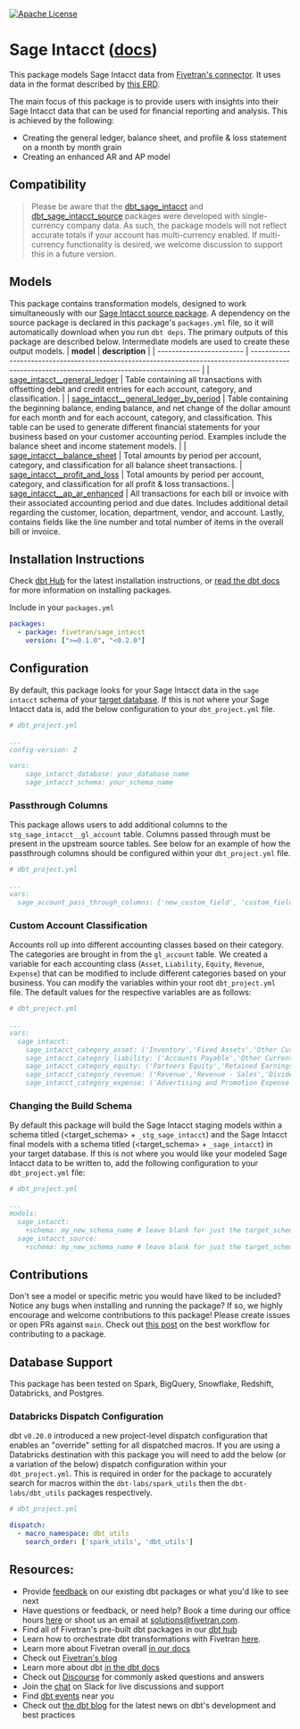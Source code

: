 [![Apache License](https://img.shields.io/badge/License-Apache%202.0-blue.svg)](https://opensource.org/licenses/Apache-2.0)
# Sage Intacct ([docs](https://fivetran.github.io/dbt_sage_intacct/#!/overview)) 

This package models Sage Intacct data from [Fivetran's connector](https://fivetran.com/docs/applications/sage_intacct). It uses data in the format described by [this ERD](https://fivetran.com/docs/applications/sage-intacct#schemainformation).

The main focus of this package is to provide users with insights into their Sage Intacct data that can be used for financial reporting and analysis. This is achieved by the following:
- Creating the general ledger, balance sheet, and profile & loss statement on a month by month grain
- Creating an enhanced AR and AP model 
## Compatibility

> Please be aware that the [dbt_sage_intacct](https://github.com/fivetran/dbt_sage_intacct) and [dbt_sage_intacct_source](https://github.com/fivetran/dbt_sage_intacct_source) packages were developed with single-currency company data. As such, the package models will not reflect accurate totals if your account has multi-currency enabled. If multi-currency functionality is desired, we welcome discussion to support this in a future version. 

## Models
This package contains transformation models, designed to work simultaneously with our [Sage Intacct source package](https://github.com/fivetran/dbt_sage_intacct_source). A dependency on the source package is declared in this package's `packages.yml` file, so it will automatically download when you run `dbt deps`. The primary outputs of this package are described below. Intermediate models are used to create these output models.
| **model**                | **description**                                                                                                                                |
| ------------------------ | ---------------------------------------------------------------------------------------------------------------------------------------------- |
| [sage_intacct__general_ledger](https://github.com/fivetran/dbt_sage_intacct/blob/master/models/sage_intacct__general_ledger.sql) | Table containing all transactions with offsetting debit and credit entries for each account, category, and classification. |
| [sage_intacct__general_ledger_by_period](https://github.com/fivetran/dbt_sage_intacct/blob/master/models/sage_intacct__general_ledger_by_period.sql) | Table containing the beginning balance, ending balance, and net change of the dollar amount for each month and for each account, category, and classification. This table can be used to generate different financial statements for your business based on your customer accounting period. Examples include the balance sheet and income statement models. | 
| [sage_intacct__balance_sheet](https://github.com/fivetran/dbt_sage_intacct/blob/master/models/sage_intacct__balance_sheet.sql)             | Total amounts by period per account, category, and classification for all balance sheet transactions. 
| [sage_intacct__profit_and_loss](https://github.com/fivetran/dbt_sage_intacct/blob/master/models/sage_intacct__profit_and_loss.sql)       | Total amounts by period per account, category, and classification for all profit & loss transactions. 
| [sage_intacct__ap_ar_enhanced](https://github.com/fivetran/dbt_sage_intacct/blob/master/models/sage_intacct__ap_ar_enhanced.sql) | All transactions for each bill or invoice with their associated accounting period and due dates. Includes additional detail regarding the customer, location, department, vendor, and account. Lastly, contains fields like the line number and total number of items in the overall bill or invoice.

## Installation Instructions
Check [dbt Hub](https://hub.getdbt.com/) for the latest installation instructions, or [read the dbt docs](https://docs.getdbt.com/docs/package-management) for more information on installing packages.

Include in your `packages.yml`

```yaml
packages:
  - package: fivetran/sage_intacct
    version: [">=0.1.0", "<0.2.0"]
```

## Configuration
By default, this package looks for your Sage Intacct data in the `sage intacct` schema of your [target database](https://docs.getdbt.com/docs/running-a-dbt-project/using-the-command-line-interface/configure-your-profile). 
If this is not where your Sage Intacct data is, add the below configuration to your `dbt_project.yml` file.

```yml
# dbt_project.yml

...
config-version: 2

vars:
    sage_intacct_database: your_database_name
    sage_intacct_schema: your_schema_name
```
### Passthrough Columns
This package allows users to add additional columns to the `stg_sage_intacct__gl_account` table. 
Columns passed through must be present in the upstream source tables. See below for an example of how the passthrough columns should be configured within your `dbt_project.yml` file.

```yml
# dbt_project.yml

...
vars:
  sage_account_pass_through_columns: ['new_custom_field', 'custom_field_2']
```
### Custom Account Classification
Accounts roll up into different accounting classes based on their category. The categories are brought in from the `gl_account` table. We created a variable for each accounting class (`Asset`, `Liability`, `Equity`, `Revenue`, `Expense`) that can be modified to include different categories based on your business. You can modify the variables within your root `dbt_project.yml` file. The default values for the respective variables are as follows:


```yml
# dbt_project.yml

...
vars:
  sage_intacct:
    sage_intacct_category_asset: ('Inventory','Fixed Assets','Other Current Assets','Cash and Cash Equivalents','Intercompany Receivable','Accounts Receivable','Deposits and Prepayments','Goodwill','Intangible Assets','Short-Term Investments','Inventory','Accumulated Depreciation','Other Assets','Unrealized Currency Gain/Loss','Patents','Investment in Subsidiary','Escrows and Reserves','Long Term Investments')
    sage_intacct_category_liability: ('Accounts Payable','Other Current Liabilities','Accrued Liabilities','Note Payable - Current','Deferred Taxes Liabilities - Long Term','Note Payable - Long Term','Other Liabilities','Deferred Revenue - Current')
    sage_intacct_category_equity: ('Partners Equity','Retained Earnings','Dividend Paid')
    sage_intacct_category_revenue: ('Revenue','Revenue - Sales','Dividend Income','Revenue - Other','Other Income','Revenue - Services','Revenue - Products')
    sage_intacct_category_expense: ('Advertising and Promotion Expense','Other Operating Expense','Cost of Sales Revenue', 'Professional Services Expense','Cost of Services Revenue','Payroll Expense','Payroll Taxes','Travel Expense','Cost of Goods Sold','Other Expenses','Compensation Expense','Federal Tax','Depreciation Expense')
```
### Changing the Build Schema
By default this package will build the Sage Intacct staging models within a schema titled (<target_schema> + `_stg_sage_intacct`) and the Sage Intacct final models with a schema titled (<target_schema> + `_sage_intacct`) in your target database. If this is not where you would like your modeled Sage Intacct data to be written to, add the following configuration to your `dbt_project.yml` file:

```yml
# dbt_project.yml 

...
models:
  sage_intacct:
    +schema: my_new_schema_name # leave blank for just the target_schema
  sage_intacct_source:
    +schema: my_new_schema_name # leave blank for just the target_schema
```


## Contributions
Don't see a model or specific metric you would have liked to be included? Notice any bugs when installing and running the package? If so, we highly encourage and welcome contributions to this package! 
Please create issues or open PRs against `main`. Check out [this post](https://discourse.getdbt.com/t/contributing-to-a-dbt-package/657) on the best workflow for contributing to a package.

## Database Support

This package has been tested on Spark, BigQuery, Snowflake, Redshift, Databricks, and Postgres.

### Databricks Dispatch Configuration
dbt `v0.20.0` introduced a new project-level dispatch configuration that enables an "override" setting for all dispatched macros. If you are using a Databricks destination with this package you will need to add the below (or a variation of the below) dispatch configuration within your `dbt_project.yml`. This is required in order for the package to accurately search for macros within the `dbt-labs/spark_utils` then the `dbt-labs/dbt_utils` packages respectively.
```yml
# dbt_project.yml

dispatch:
  - macro_namespace: dbt_utils
    search_order: ['spark_utils', 'dbt_utils']
```

## Resources:
- Provide [feedback](https://www.surveymonkey.com/r/DQ7K7WW) on our existing dbt packages or what you'd like to see next
- Have questions or feedback, or need help? Book a time during our office hours [here](https://calendly.com/fivetran-solutions-team/fivetran-solutions-team-office-hours) or shoot us an email at solutions@fivetran.com.
- Find all of Fivetran's pre-built dbt packages in our [dbt hub](https://hub.getdbt.com/fivetran/)
- Learn how to orchestrate dbt transformations with Fivetran [here](https://fivetran.com/docs/transformations/dbt).
- Learn more about Fivetran overall [in our docs](https://fivetran.com/docs)
- Check out [Fivetran's blog](https://fivetran.com/blog)
- Learn more about dbt [in the dbt docs](https://docs.getdbt.com/docs/introduction)
- Check out [Discourse](https://discourse.getdbt.com/) for commonly asked questions and answers
- Join the [chat](http://slack.getdbt.com/) on Slack for live discussions and support
- Find [dbt events](https://events.getdbt.com) near you
- Check out [the dbt blog](https://blog.getdbt.com/) for the latest news on dbt's development and best practices

